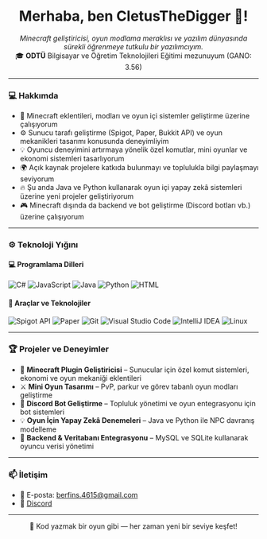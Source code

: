 <h1 align="center"> Merhaba, ben CletusTheDigger 👋! </h1>
<p align="center">
  <i>Minecraft geliştiricisi, oyun modlama meraklısı ve yazılım dünyasında sürekli öğrenmeye tutkulu bir yazılımcıyım.</i><br/>
  🎓 <b>ODTÜ</b> Bilgisayar ve Öğretim Teknolojileri Eğitimi mezunuyum (GANO: 3.56)
</p>

---

### 💻 Hakkımda

- 🧱 Minecraft eklentileri, modları ve oyun içi sistemler geliştirme üzerine çalışıyorum  
- ⚙️ Sunucu tarafı geliştirme (Spigot, Paper, Bukkit API) ve oyun mekanikleri tasarımı konusunda deneyimliyim  
- 💡 Oyuncu deneyimini artırmaya yönelik özel komutlar, mini oyunlar ve ekonomi sistemleri tasarlıyorum  
- 🌍 Açık kaynak projelere katkıda bulunmayı ve toplulukla bilgi paylaşmayı seviyorum  
- 🔥 Şu anda Java ve Python kullanarak oyun içi yapay zekâ sistemleri üzerine yeni projeler geliştiriyorum  
- 🎮 Minecraft dışında da backend ve bot geliştirme (Discord botları vb.) üzerine çalışıyorum  

---

### ⚙️ Teknoloji Yığını

#### 💻 Programlama Dilleri
![C#](https://img.shields.io/badge/C%23-68217A?style=flat&logo=csharp&logoColor=white)
![JavaScript](https://img.shields.io/badge/JavaScript-F7DF1E?style=flat&logo=javascript&logoColor=black)
![Java](https://img.shields.io/badge/Java-007396?style=flat&logo=java&logoColor=white)
![Python](https://img.shields.io/badge/Python-3776AB?style=flat&logo=python&logoColor=white)
![HTML](https://img.shields.io/badge/HTML5-E34F26?style=flat&logo=html5&logoColor=white)

#### 🧰 Araçlar ve Teknolojiler
![Spigot API](https://img.shields.io/badge/Spigot%20API-ED8106?style=flat&logo=minecraft&logoColor=white)
![Paper](https://img.shields.io/badge/Paper-000000?style=flat&logo=minecraft&logoColor=white)
![Git](https://img.shields.io/badge/Git-F05032?style=flat&logo=git&logoColor=white)
![Visual Studio Code](https://img.shields.io/badge/VS%20Code-0078D7?style=flat&logo=visualstudiocode&logoColor=white)
![IntelliJ IDEA](https://img.shields.io/badge/IntelliJ%20IDEA-000000?style=flat&logo=intellijidea&logoColor=white)
![Linux](https://img.shields.io/badge/Linux-FCC624?style=flat&logo=linux&logoColor=black)

---

### 🏆 Projeler ve Deneyimler

- 🧩 **Minecraft Plugin Geliştiricisi** – Sunucular için özel komut sistemleri, ekonomi ve oyun mekaniği eklentileri  
- ⚔️ **Mini Oyun Tasarımı** – PvP, parkur ve görev tabanlı oyun modları geliştirme  
- 🤖 **Discord Bot Geliştirme** – Topluluk yönetimi ve oyun entegrasyonu için bot sistemleri  
- 💡 **Oyun İçin Yapay Zekâ Denemeleri** – Java ve Python ile NPC davranış modelleme  
- 🧠 **Backend & Veritabanı Entegrasyonu** – MySQL ve SQLite kullanarak oyuncu verisi yönetimi  

---

### 📫 İletişim

- 📩 E-posta: [berfins.4615@gmail.com](mailto:berfins.4615@gmail.com)  
- 💼 [Discord](https://discord.com/users/889104526899036170)  

---

<p align="center">🚀 Kod yazmak bir oyun gibi — her zaman yeni bir seviye keşfet!</p>
